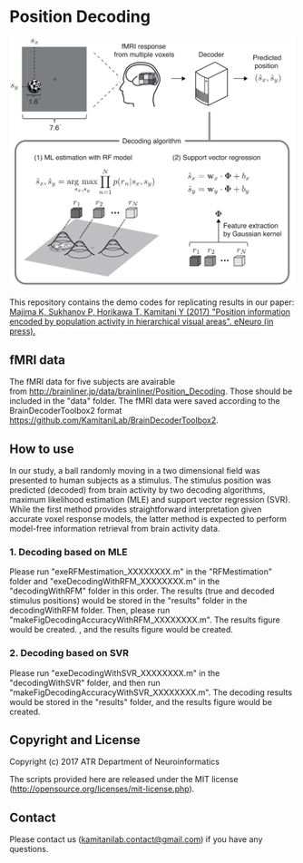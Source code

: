 # Position Decoding

<img src="PositionDecoding.jpg" width="600"/>

This repository contains the demo codes for replicating results in our paper: 
[Majima K, Sukhanov P, Horikawa T, Kamitani Y (2017) "Position information encoded by population activity in hierarchical visual areas". eNeuro (in press).](http://eneuro.org/content/early/2017/03/23/ENEURO.0268-16.2017)

## fMRI data 
The fMRI data for five subjects are avairable from <http://brainliner.jp/data/brainliner/Position_Decoding>. 
Those should be included in the "data" folder.
The fMRI data were saved according to the BrainDecoderToolbox2 format <https://github.com/KamitaniLab/BrainDecoderToolbox2>.

## How to use
In our study, a ball randomly moving in a two dimensional field was presented to human subjects as a stimulus. The stimulus position was predicted (decoded) from brain activity by two decoding algorithms, maximum likelihood estimation (MLE) and support vector regression (SVR). While the first method provides straightforward interpretation given accurate voxel response models, the latter method is expected to perform model-free information retrieval from brain activity data.
### 1. Decoding based on MLE
Please run "exeRFMestimation_XXXXXXXX.m" in the "RFMestimation" folder and "exeDecodingWithRFM_XXXXXXXX.m" in the "decodingWithRFM" folder in this order. The results (true and decoded stimulus positions) would be stored in the "results" folder in the decodingWithRFM folder. Then, please run "makeFigDecodingAccuracyWithRFM_XXXXXXXX.m". The results figure would be created. 
, and the results figure would be created.
### 2. Decoding based on SVR
Please run "exeDecodingWithSVR_XXXXXXXX.m" in the "decodingWithSVR" folder, and then run "makeFigDecodingAccuracyWithSVR_XXXXXXXX.m".
The decoding results would be stored in the "results" folder, and the results figure would be created.
## Copyright and License

Copyright (c) 2017 ATR Department of Neuroinformatics

The scripts provided here are released under the MIT license (<http://opensource.org/licenses/mit-license.php>).

## Contact
Please contact us (kamitanilab.contact@gmail.com) if you have any questions.
